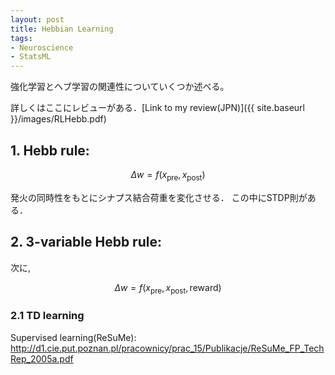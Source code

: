 ```yaml
---
layout: post
title: Hebbian Learning
tags: 
- Neuroscience 
- StatsML
---
```


<script src="https://cdn.mathjax.org/mathjax/latest/MathJax.js?config=TeX-AMS-MML_HTMLorMML" type="text/javascript"></script>
強化学習とヘブ学習の関連性についていくつか述べる。

詳しくはここにレビューがある．[Link to my review(JPN)]({{ site.baseurl }}/images/RLHebb.pdf)


## 1. Hebb rule: <br>

$$
\begin{equation}
\Delta w = f\left(x_{\text{pre}}, x_{\text{post}} \right)
\end{equation}
$$

発火の同時性をもとにシナプス結合荷重を変化させる．
この中にSTDP則がある．

## 2. 3-variable Hebb rule: <br>
次に,

$$
\begin{equation}
\Delta w=f\left(x_{\text{pre}}, x_{\text{post}}, \text {reward}\right)
\end{equation}
$$

### 2.1 TD learning



Supervised learning(ReSuMe): 
http://d1.cie.put.poznan.pl/pracownicy/prac_15/Publikacje/ReSuMe_FP_TechRep_2005a.pdf
